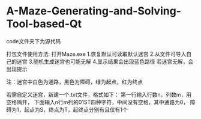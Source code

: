 # A-Maze-Generating-and-Solving-Tool-based-Qt
code文件夹下为源代码

打包文件使用方法:
打开Maze.exe
1.恢复默认可读取默认迷宫
2.从文件可导入自己的迷宫
3.随机生成迷宫也可能无解
4.显示结果会出现蓝色路径
若迷宫无解，会出现提示

注：迷宫中白色为通路，黑色为障碍，绿为起点，红为终点

若需自定义迷宫，新建一个.txt文件，格式如下：
第一行输入行数n，列数m，用空格隔开，
下面输入n行m列的01ST四种字符，中间没有空格，其中通路为0，
障碍为1，起点为S，终点为T，起终点分别有且仅有1个
